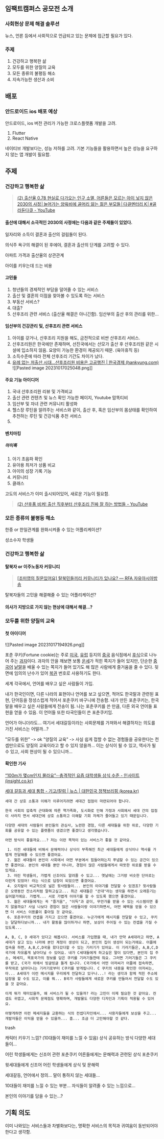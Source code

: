 
## 임팩트캠퍼스 공모전 소개

### 사회현상 문제 해결 솔루션

뉴스, 언론 등에서 사회적으로 언급되고 있는 문제에 접근할 필요가 있다.

### 주제

1. 건강하고 행복한 삶
2. 모두를 위한 양질의 교육
3. 모든 종류의 불평등 해소
4. 지속가능한 생산과 소비

## 배포

### 안드로이드 ios 배포 예상

 안드로이드, ios 버전 관리가 가능한 크로스플랫폼 개발을 고려. 

  1. Flutter
  2. React Native

  네이티브 개발보다는, 성능 저하를 고려. 기본 기능들을 활용하면서 높은 성능을 요구하지 않는 앱 개발이 필요함.

## 주제

### 건강하고 행복한 삶

> [(2) 출산율 0.78 현실로 다가오는 인구 소멸, 어른들은 모르는 아이 낳지 않은 2030의 사정│늘어가는 양육비에 골머리 앓는 젊은 부모들│다큐멘터리 K│#골라듄다큐 - YouTube](https://www.youtube.com/watch?v=Fd_bsWBqlho)

#### 출산에 대해서 소극적인 2030의 사정에는 다음과 같은 주제들이 있었다.

 일자리와 소득이 결혼과 출산의 걸림돌이 된다.

 의식주 욕구의 해결이 된 후에야, 결혼과 출산의 단계를 고려할 수 있다.

 아파트 가격과 출산율의 상관관계

 아이를 키우는데 드는 비용
#### 고민들

 1. 청년들의 경제적인 부담을 덜어줄 수 있는 서비스
 2. 출산 및 결혼의 이점을 찾아볼 수 있도록 하는 서비스
 3. 부동산 서비스?
 4. 대출?
 5. 산후조리 관련 서비스 (출산율 해결은 아니긴함). 임산부의 출산 후의 관리를 위한...

#### 임산부의 건강관리 및, 산후조리 관련 서비스

 1. 아이를 갖거나, 산후조리 지원을 해도, 금전적으로 비싼 산후조리 서비스. 
 2. 산후조리원은 한국에만 존재하며, 선진국에서는 산모가 출산 후 산후조리원 같은 시설에 입소하지 않음. 요양이 가능한 환경이 제공되기 때문. (육아휴직 등)
 3. 소득수준에 따라 전체 산후조리 기간도 차이가 났다.
 4. [유례 없는 저출산 시대…산후조리원 비용은 고공행진 | 한국경제 (hankyung.com)](https://www.hankyung.com/article/2023101082927)
![[Pasted image 20231017025048.png]]

#### 주요 기능 아이디어

 1. 국내 산후조리원 리뷰 및 가격비교
 2. 출산 관련 컨텐츠 및 뉴스 확인 가능한 페이지, Youtube 맘똑티비
 3. 임산부 및 자녀 관련 커뮤니티 활성화
 4. 헬스장 루틴을 알려주는 서비스와 같이, 출산 후, 혹은 임산부의 몸상태를 확인하여 추천하는 루틴 및 건강식품 추천 서비스
 5. 

#### 벤치마킹

 ##### 마미톡
   1. 아기 초음파 확인
   2. 유아용 최저가 상품 비교
   3. 아이의 성장 기록 기능
   4. 커뮤니티
   5. 클래스

 고도의 서비스가 이미 출시되어있어, 새로운 기능이 필요함.

> [(2) 산후풍 비켜! 출산 직후부터 산후조리 진짜 잘 하는 방법들 - YouTube](https://www.youtube.com/watch?v=q_k8c6DIJZg)



### 모든 종류의 불평등 해소

한중 or 한일관계를 완화시켜줄 수 있는 어플리케이션?

성소수자 학생들
### 건강하고 행복한 삶

#### 탈북자 or 이주노동자 커뮤니티

> [[조미영의 질문있어요] 탈북민들끼리 커뮤니티가 있나요? — RFA 자유아시아방송](https://www.rfa.org/korean/weekly_program/c870bbf8c601c758-c9c8bb38c788c5b4c694/havequestion-01102022085605.html)

탈북자들의 고민을 해결해줄 수 있는 어플리케이션?
#### 의사가 지방으로 가지 않는 현상에 대해서 해결...?



### 모두를 위한 양질의 교육

#### 첫 아이디어

![[Pasted image 20231017194926.png]]

포춘 쿠키(Fortune cookie)는 주로 [미국](https://www.bing.com/ck/a?!&&p=bd06b6d2ce639a64JmltdHM9MTY5NzQxNDQwMCZpZ3VpZD0wOGQ2NDBjNC00NTY5LTZkNWItMjY1Mi01MjA1NDQ3YzZjYWYmaW5zaWQ9NTUyMg&ptn=3&hsh=3&fclid=08d640c4-4569-6d5b-2652-5205447c6caf&u=a1L3NlYXJjaD9xPeuvuOq1rSUyMHdpa2lwZWRpYSZmb3JtPVdJS0lSRQ&ntb=1), [유럽](https://www.bing.com/ck/a?!&&p=8e7f69c0fc0ae10dJmltdHM9MTY5NzQxNDQwMCZpZ3VpZD0wOGQ2NDBjNC00NTY5LTZkNWItMjY1Mi01MjA1NDQ3YzZjYWYmaW5zaWQ9NTUyMw&ptn=3&hsh=3&fclid=08d640c4-4569-6d5b-2652-5205447c6caf&u=a1L3NlYXJjaD9xPeycoOufvSUyMHdpa2lwZWRpYSZmb3JtPVdJS0lSRQ&ntb=1) 등지의 [중국](https://www.bing.com/ck/a?!&&p=0508b0b3821f7bffJmltdHM9MTY5NzQxNDQwMCZpZ3VpZD0wOGQ2NDBjNC00NTY5LTZkNWItMjY1Mi01MjA1NDQ3YzZjYWYmaW5zaWQ9NTUyNA&ptn=3&hsh=3&fclid=08d640c4-4569-6d5b-2652-5205447c6caf&u=a1L3NlYXJjaD9xPeykkeq1rSUyMHdpa2lwZWRpYSZmb3JtPVdJS0lSRQ&ntb=1) 음식점에서 [후식](https://www.bing.com/ck/a?!&&p=ac13f5852ebdc420JmltdHM9MTY5NzQxNDQwMCZpZ3VpZD0wOGQ2NDBjNC00NTY5LTZkNWItMjY1Mi01MjA1NDQ3YzZjYWYmaW5zaWQ9NTUyNQ&ptn=3&hsh=3&fclid=08d640c4-4569-6d5b-2652-5205447c6caf&u=a1L3NlYXJjaD9xPe2bhOyLnSUyMHdpa2lwZWRpYSZmb3JtPVdJS0lSRQ&ntb=1)으로 나누어 주는 [과자](https://www.bing.com/ck/a?!&&p=ea9f3fa98059a15bJmltdHM9MTY5NzQxNDQwMCZpZ3VpZD0wOGQ2NDBjNC00NTY5LTZkNWItMjY1Mi01MjA1NDQ3YzZjYWYmaW5zaWQ9NTUyNg&ptn=3&hsh=3&fclid=08d640c4-4569-6d5b-2652-5205447c6caf&u=a1L3NlYXJjaD9xPeqzvOyekCUyMHdpa2lwZWRpYSZmb3JtPVdJS0lSRQ&ntb=1)이다. 과자의 안을 깨보면 보통 [운세](https://www.bing.com/ck/a?!&&p=28b78a5c0de5b3caJmltdHM9MTY5NzQxNDQwMCZpZ3VpZD0wOGQ2NDBjNC00NTY5LTZkNWItMjY1Mi01MjA1NDQ3YzZjYWYmaW5zaWQ9NTUyNw&ptn=3&hsh=3&fclid=08d640c4-4569-6d5b-2652-5205447c6caf&u=a1L3NlYXJjaD9xPeyatOyEuCUyMHdpa2lwZWRpYSZmb3JtPVdJS0lSRQ&ntb=1)가 적힌 쪽지가 들어 있지만, 단순한 [중국어](https://www.bing.com/ck/a?!&&p=8621c2d1dd530038JmltdHM9MTY5NzQxNDQwMCZpZ3VpZD0wOGQ2NDBjNC00NTY5LTZkNWItMjY1Mi01MjA1NDQ3YzZjYWYmaW5zaWQ9NTUyOA&ptn=3&hsh=3&fclid=08d640c4-4569-6d5b-2652-5205447c6caf&u=a1L3NlYXJjaD9xPeykkeq1reyWtCUyMHdpa2lwZWRpYSZmb3JtPVdJS0lSRQ&ntb=1) [낱말](https://www.bing.com/ck/a?!&&p=a079614c8eb1ed57JmltdHM9MTY5NzQxNDQwMCZpZ3VpZD0wOGQ2NDBjNC00NTY5LTZkNWItMjY1Mi01MjA1NDQ3YzZjYWYmaW5zaWQ9NTUyOQ&ptn=3&hsh=3&fclid=08d640c4-4569-6d5b-2652-5205447c6caf&u=a1L3NlYXJjaD9xPeuCseunkCUyMHdpa2lwZWRpYSZmb3JtPVdJS0lSRQ&ntb=1)을 배울 수 있는 쪽지가 들어 있기도 해 많은 사람에게 즐거움을 줄 수 있다. 뒷면에 임의의 난수가 있어 [복권](https://www.bing.com/ck/a?!&&p=8d64a34944935050JmltdHM9MTY5NzQxNDQwMCZpZ3VpZD0wOGQ2NDBjNC00NTY5LTZkNWItMjY1Mi01MjA1NDQ3YzZjYWYmaW5zaWQ9NTUzMA&ptn=3&hsh=3&fclid=08d640c4-4569-6d5b-2652-5205447c6caf&u=a1L3NlYXJjaD9xPeuzteq2jCUyMHdpa2lwZWRpYSZmb3JtPVdJS0lSRQ&ntb=1) 번호로 사용하기도 한다.

세계 각국에서, 언어를 배우고 싶은 사람들이 가입.

내가 한국인이면, 다른 나라의 표현이나 언어를 보고 싶으면, 적어도 한국말과 관련된 표현, 단어등을 정성스럽게 적어서 포춘쿠키 바구니에 전송함. 내가 만든 포춘쿠키는, 한국말을 배우고 싶은 사람들에게 전송이 됨. 나는 포춘쿠키를 쓴 만큼, 다른 외국 언어들 표현을 얻을 수 있음. 이 언어들 또한 타국인들이 쓴 포춘쿠키임.

언어가 아니더라도... 여기서 세대갈등이라는 사회문제를 가져와서 해결하자는 의도를 가진 서비스는 어떨까...?

"모두를 위한" -> ok
"양질의 교육" -> 사실 쉽게 접할 수 없는 경험들을 공유한다는 컨셉만으로도 양질의 교육이라고 할 수 있지 않을까... 이는 상식이 될 수 있고, 역사가 될 수 있고, 사회 현상이 될 수 있으니까...

#### 확인한 기사

[“100m가 몇cm인지 몰라요”···충격적인 요즘 대학생들 상식 수준 - 인사이트 (insight.co.kr)](https://www.insight.co.kr/news/348962)

[세대 갈등과 세대 통합 - 기고/칼럼 | 뉴스 | 대한민국 정책브리핑 (korea.kr)](https://www.korea.kr/news/cultureColumnView.do?newsId=148890096)


 ```
 세대 간 상호 소통과 이해가 이루어지려면 세대간 접점이 마련되어야 합니다.

 한국 사회의 압축적 근대화에 따른 핵가족화, 도시화로 인해 가정과 사회에서 세대 간의 접점이 사라지 면서 세대간에 상호 소통하고 이해할 기회 자체가 줄어들고 있기 때문입니다.

 다양한 세대의 사람들이 본인들의 관심사, 노련한 경험, 다른 세대들을 위한 위로, 다양한 기회를 공유할 수 있는 플랫폼이 생겼으면 좋겠다고 생각했습니다.

 어떤 방식이 좋을까요...? 저는 이런 목적이 있는 서비스가 좋을 것 같아요.

  1. 이전 세대들에 비해서 문해력이나 상식이 부족해진 최근 세대들에게 상식이나 역사를 가볍게 전달해줄 수 있으면 좋겠어요.
  2. 젊은 세대들이 본인이 사회에서 어떤 부분에서 힘들어하는지 푸념할 수 있는 공간이 있으면 좋겠어요. 본인의 세대들 뿐만 아니라, 경험이 많은 사람들에게서 따뜻한 위로를 받을 수 있게요.
  3. 어린 학생들이, 가볍게 신조어도 알려줄 수 있고... 옛날에는 그거랑 비슷한 단어로는 이런게 있었어! 라는 식으로 답장이 되었으면 좋겠어요.
  4. 오지랖이 비교적으로 넓은 윗사람들이... 본인의 이야기를 전달할 수 있겠죠? 윗사람들은 오랫동안 잔소리처럼 말하고싶고... 최근 세대들은 "꼰대"라는 생각을 하면서 오래듣기는 싫어할거에요. 가볍게... 서로 가볍게 이야기를 할 수 있도록 했으면 좋겠어요.
  5. 젊은 세대들에게는 꼭 "즐거움", "이득"과 같이, 무언가를 받을 수 있는 시스템이면 좋지 않을까요? 사실 나보다 경험이 많은 사람들이랑 이야기하면서, 어떤 혜택을 얻을 수 있으면 더 서비스 이용률이 좋아질 것 같아요.
  6. 포춘쿠키의 컨셉을 가지고 갔으면 좋겠어요. 누군가에게 메시지를 전달할 수 있고, 쿠키는 달달하다보니까... 내가 활동을 많이하거나 하면, 보상이 주어질 수 있는 컨셉을 가질 수 있도록...

A, B, C, D 세대가 있다고 해봅시다. 서비스를 가입했을 때, 내가 만약 A세대라고 하면, A세대가 살고 있는 나라에 본인 계정이 생성이 되고, 본인의 집이 생성이 되는거에요. 어플에 접속을 하면, A,B,C,D국을 왔다갔다할 수 있는 기러기가 있어요. 이 기러기들은, A,B,C,D국가에 자유롭게 날아다닐 수 있어요. 내가 C세대들에게 하고싶은 말이 있다면, 본인의 집 주소, 메세지, 목표국가의 정보를 담은 쿠키를 기러기들한테 줘요. 그러면 기러기들은 그 쿠키를 받고, C국가 위에서 빙글빙글 돌게 됩니다. C국가에서 어떤 아저씨가 어플에 접속하면, 무작위로 날아다니는 기러기로부터 C쿠키를 받게됩니다. C 쿠키의 내용을 확인한 아저씨는, 아... A세대가 이런 메시지를 우리에게 전달하고 있구나...! 라는 생각과 함께 적힌 주소에 답장을 할 수도 있고, 이를 뭐... B국가 사람들에게 새로운 쿠키를 만들어서 전달할 수도 있을 것 같아요.

이게 뭐가 재미있을까, 왜 서비스가 될 수 있을까? 라는 고민이 이제 필요한 것 같아요. 컨셉도 귀엽고, 사회적 문제점도 명확하며, 개발물도 다양한 디자인과 기획이 적용될 수 있어요.

어떻게하면 이런 메세지들을 교환하는 식의 컨셉디자인에서... 사용자들에게 보상을 주고... 개발자들은 이익을 얻을 수 있을까... 흠... 조금 더 고민해야할 것 같다.
```

trash

캐릭터 키우기 느낌? (10대들이 재미를 느낄 수 있음)
상식 공유하는 방식 다양한 세대들이...

어린 학생들에게는 신조어 관련 포춘쿠키
어른들에게는 문해력과 관련된 상식 포춘쿠키

윗세대들에게 신조어
어린 학생들에게 상식 및 문해력

세대갈등, 언어에서 정의... 말이 통하지 않는 세대들...

10대들이 재미를 느낄 수 있는 부분...
자식들이 알려줄 수 있는 느낌으로...

본인의 이야기를 담을 수 있는...?

## 기획 의도

이미 나와있는 서비스들과 차별화보다는, 명확한 서비스의 목적과 귀여움이 동반되어야한다고 생각함.

